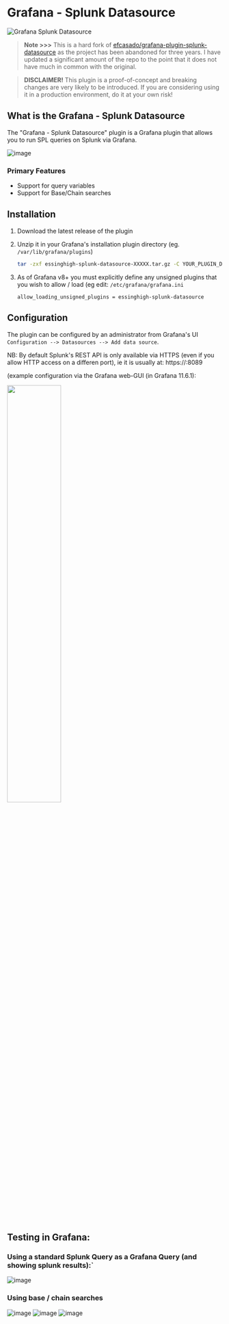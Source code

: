 # Grafana - Splunk Datasource

![Grafana Splunk Datasource](https://github.com/essinghigh/grafana-splunk-datasource/actions/workflows/ci.yml/badge.svg?branch=main)

> **Note >>>** This is a hard fork of [efcasado/grafana-plugin-splunk-datasource](https://github.com/efcasado/grafana-plugin-splunk-datasource) as the project has been abandoned for three years. I have updated a significant amount of the repo to the point that it does not have much in common with the original.


> **DISCLAIMER!**
> This plugin is a proof-of-concept and breaking changes are very likely to be introduced.
> If you are considering using it in a
> production environment, do it at your own risk!


## What is the Grafana - Splunk Datasource

The "Grafana - Splunk Datasource" plugin is a Grafana plugin that
allows you to run SPL queries on Splunk via Grafana.

![image](https://github.com/user-attachments/assets/e7c7ff5e-be86-4bf3-9782-933bb3a846ef)

### Primary Features
* Support for query variables
* Support for Base/Chain searches

## Installation

1. Download the latest release of the plugin

2. Unzip it in your Grafana's installation plugin directory (eg. `/var/lib/grafana/plugins`)

    ```bash
    tar -zxf essinghigh-splunk-datasource-XXXXX.tar.gz -C YOUR_PLUGIN_DIR
    ```
3. As of Grafana v8+ you must explicitly define any unsigned plugins that you wish to allow / load (eg edit:  `/etc/grafana/grafana.ini`

    ```allow_loading_unsigned_plugins = essinghigh-splunk-datasource ```
 
## Configuration

The plugin can be configured
by an administrator from Grafana's UI `Configuration --> Datasources --> Add data source`. 

NB: By default Splunk's REST API is only available via HTTPS (even if you allow HTTP access on a differen port), ie it is usually at: https://<ServerIP>:8089

(example configuration via the Grafana web-GUI (in Grafana 11.6.1):

<img src="https://github.com/user-attachments/assets/a5790b24-e1d8-4ed7-8f52-fa6e2df0d511" width="50%" />

## Testing in Grafana:

### Using a standard Splunk Query as a Grafana Query (and showing splunk results):`
![image](https://github.com/user-attachments/assets/008c243f-1881-4747-a345-f81323f8be22)

### Using base / chain searches
![image](https://github.com/user-attachments/assets/87924b9d-a6f8-4a00-9b6c-3a2444f88615)
![image](https://github.com/user-attachments/assets/c3e72369-606a-41b3-a06c-691ff3934c2d)
![image](https://github.com/user-attachments/assets/44b807e7-09c0-4caa-9aa4-4d9dfc2a722d)

